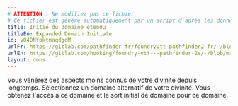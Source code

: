 ```yaml
---
# ATTENTION : Ne modifiez pas ce fichier
# Ce fichier est généré automatiquement par un script d'après les données du module Foundry VTT officiel et de sa traduction
title: Initié du domaine étendu
titleEn: Expanded Domain Initiate
id: vQ4DNfpktmaqdgdM
urlFr: https://gitlab.com/pathfinder-fr/foundryvtt-pathfinder2-fr/-/blob/master/data/feats/vQ4DNfpktmaqdgdM.htm
urlEn: https://gitlab.com/hooking/foundry-vtt---pathfinder-2e/-/blob/master/packs/data/feats.db/expanded-domain-initiate.json
layout: dons
---
```

Vous vénérez des aspects moins connus de votre divinité depuis longtemps. Sélectionnez un domaine alternatif de votre divinité. Vous obtenez l'accès à ce domaine et le sort initial de domaine pour ce domaine.
